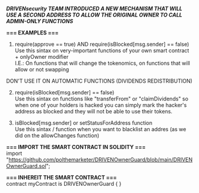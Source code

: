 <b><i>DRIVENsecurity TEAM INTRODUCED A NEW MECHANISM THAT WILL USE A SECOND ADDRESS TO ALLOW THE ORIGINAL OWNER TO CALL ADMIN-ONLY FUNCTIONS</b></i>

<b>=== EXAMPLES ===</b>

1) require(approve == true) AND require(isBlocked[msg.sender] == false)<br>
Use this sintax on very-important functions of your own smart contract + onlyOwner modifier<br>
I.E.: On functions that will change the tokenomics, on functions that will allow or not swapping

DON'T USE IT ON AUTOMATIC FUNCTIONS (DIVIDENDS REDISTRIBUTION)


2) require(isBlocked[msg.sender] == false)<br>
Use this sintax on functions like "transferFrom" or "claimDividends" so when one of your holders is hacked
you can simply mark the hacker's address as blocked and they will not be able to use
their tokens.

3) isBlocked[msg.sender] or setStatusForAddress function<br>
Use this sintax / function when you want to blacklist an addres (as we did on the allowChanges function)

<b>=== IMPORT THE SMART CONTRACT IN SOLIDITY === </b>
<br>import "https://github.com/polthemarketer/DRIVENOwnerGuard/blob/main/DRIVENOwnerGuard.sol";

<b>=== INHEREIT THE SMART CONTRACT === </b><br>
contract myContract is DRIVENOwnerGuard {
}

